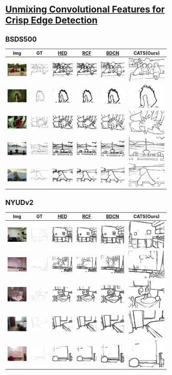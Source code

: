 # [Unmixing Convolutional Features for Crisp Edge Detection]()

## BSDS500

| Img                                 | GT                                 | [HED](https://openaccess.thecvf.com/content_iccv_2015/papers/Xie_Holistically-Nested_Edge_Detection_ICCV_2015_paper.pdf) | [RCF](http://mftp.mmcheng.net/Papers/19PamiEdge.pdf) | [BDCN](https://arxiv.org/pdf/1902.10903.pdf) | CATS(Ours)                           |
| :---------------------------------: | :--------------------------------: | :---------------------------------: | :---------------------------------: | :----------------------------------: | :----------------------------------: |
| ![](./examples/BSDS/img/15011.jpg)  | ![](./examples/BSDS/gt/15011.png)  | ![](./examples/BSDS/hed/15011.png)  | ![](./examples/BSDS/rcf/15011.png)  | ![](./examples/BSDS/bdcn/15011.png)  | ![](./examples/BSDS/cats/15011.png)  |
| ![](./examples/BSDS/img/159022.jpg) | ![](./examples/BSDS/gt/159022.png) | ![](./examples/BSDS/hed/159022.png) | ![](./examples/BSDS/rcf/159022.png) | ![](./examples/BSDS/bdcn/159022.png) | ![](./examples/BSDS/cats/159022.png) |
| ![](./examples/BSDS/img/51084.jpg)  | ![](./examples/BSDS/gt/51084.png)  | ![](./examples/BSDS/hed/51084.png)  | ![](./examples/BSDS/rcf/51084.png)  | ![](./examples/BSDS/bdcn/51084.png)  | ![](./examples/BSDS/cats/51084.png)   |
| ![](./examples/BSDS/img/120003.jpg) | ![](./examples/BSDS/gt/120003.png) | ![](./examples/BSDS/hed/120003.png) | ![](./examples/BSDS/rcf/120003.png) | ![](./examples/BSDS/bdcn/120003.png) | ![](./examples/BSDS/cats/120003.png)  |
| ![](./examples/BSDS/img/183066.jpg) | ![](./examples/BSDS/gt/183066.png) | ![](./examples/BSDS/hed/183066.png) | ![](./examples/BSDS/rcf/183066.png) | ![](./examples/BSDS/bdcn/183066.png) | ![](./examples/BSDS/cats/183066.png) |



## NYUDv2

|                 Img                 |                 GT                 | [HED](https://openaccess.thecvf.com/content_iccv_2015/papers/Xie_Holistically-Nested_Edge_Detection_ICCV_2015_paper.pdf) | [RCF](http://mftp.mmcheng.net/Papers/19PamiEdge.pdf) | [BDCN](https://arxiv.org/pdf/1902.10903.pdf) |              CATS(Ours)              |
| :---------------------------------: | :--------------------------------: | :----------------------------------------------------------: | :--------------------------------------------------: | :------------------------------------------: | :----------------------------------: |
| ![](./examples/NYUD/img/img_5001.png)  | ![](./examples/NYUD/gt/img_5001.png)  |              ![](./examples/NYUD/hed/img_5001.png)              |          ![](./examples/NYUD/rcf/img_5001.png)          |     ![](./examples/NYUD/bdcn/img_5001.png)      | ![](./examples/NYUD/cats/img_5001.png)  |
| ![](./examples/NYUD/img/img_5042.png) | ![](./examples/NYUD/gt/img_5042.png) |             ![](./examples/NYUD/hed/img_5042.png)              |         ![](./examples/NYUD/rcf/img_5042.png)          |     ![](./examples/NYUD/bdcn/img_5042.png)     | ![](./examples/NYUD/cats/img_5042.png) |
| ![](./examples/NYUD/img/img_5046.png)  | ![](./examples/NYUD/gt/img_5046.png)  |              ![](./examples/NYUD/hed/img_5046.png)              |          ![](./examples/NYUD/rcf/img_5046.png)          |     ![](./examples/NYUD/bdcn/img_5046.png)      | ![](./examples/NYUD/cats/img_5046.png)  |
| ![](./examples/NYUD/img/img_6148.png) | ![](./examples/NYUD/gt/img_6148.png) |             ![](./examples/NYUD/hed/img_6148.png)              |         ![](./examples/NYUD/rcf/img_6148.png)          |     ![](./examples/NYUD/bdcn/img_6148.png)     | ![](./examples/NYUD/cats/img_6148.png) |
| ![](./examples/NYUD/img/img_5033.png) | ![](./examples/NYUD/gt/img_5033.png) |             ![](./examples/NYUD/hed/img_5033.png)              |         ![](./examples/NYUD/rcf/img_5033.png)          |     ![](./examples/NYUD/bdcn/img_5033.png)     | ![](./examples/NYUD/cats/img_5033.png) |

